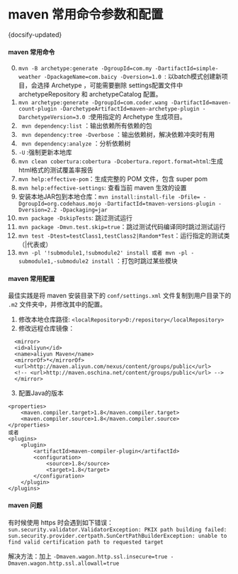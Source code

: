 # maven 常用命令参数和配置
{docsify-updated}

#### maven 常用命令
0. `mvn -B archetype:generate -DgroupId=com.my -DartifactId=simple-weather -DpackageName=com.baicy -Dversion=1.0 `: 以batch模式创建新项目，会选择 Archetype ，可能需要删除 settings配置文件中 archetypeRepository 和 archetypeCatalog 配置。
1. `mvn archetype:generate -DgroupId=com.coder.wang -DartifactId=maven-count-plugin -DarchetypeArtifactId=maven-archetype-plugin -DarchetypeVersion=3.0 `:使用指定的 Archetype 生成项目。
2. ` mvn dependency:list` ：输出依赖所有依赖的包
3. ` mvn dependency:tree -Dverbose` ：输出依赖树，解决依赖冲突时有用
4. ` mvn dependency:analyze` ：分析依赖树
5. `-U` :强制更新本地库
6. `mvn clean cobertura:cobertura -Dcobertura.report.format=html`:生成html格式的测试覆盖率报告
7. `mvn help:effective-pom`：生成完整的 POM 文件，包含 super pom
8. `mvn help:effective-settings`: 查看当前 maven 生效的设置
9. 安装本地JAR包到本地仓库：`mvn install:install-file -Dfile= -DgroupId=org.codehaus.mojo -DartifactId=tmaven-versions-plugin -Dversion=2.2 -Dpackaging=jar`
10. `mvn package -DskipTests`: 跳过测试运行
11. `mvn package -Dmvn.test.skip=true`：跳过测试代码编译同时跳过测试运行
12. `mvn test -Dtest=testClass1,testClass2|Random*Test`：运行指定的测试类（|代表或）
13. `mvn -pl '!submodule1,!submodule2' install 或者 mvn -pl -submodule1,-submodule2 install` ：打包时跳过某些模块

#### maven 常用配置
最佳实践是将 maven 安装目录下的 `conf/settings.xml` 文件复制到用户目录下的 `.m2` 文件夹中，并修改其中的配置。
1. 修改本地仓库路径: `<localRepository>D:/repository</localRepository>`
2. 修改远程仓库镜像：
  ```
    <mirror>
    <id>aliyun</id>
    <name>aliyun Maven</name>
    <mirrorOf>*</mirrorOf>
    <url>http://maven.aliyun.com/nexus/content/groups/public</url>
    <!-- <url>http://maven.oschina.net/content/groups/public</url> -->
    </mirror>
  ```
3. 配置Java的版本
```
<properties>
    <maven.compiler.target>1.8</maven.compiler.target>
    <maven.compiler.source>1.8</maven.compiler.source>
</properties>
或者
<plugins>
    <plugin>    
        <artifactId>maven-compiler-plugin</artifactId>
        <configuration>
            <source>1.8</source>
            <target>1.8</target>
        </configuration>
    </plugin>
</plugins>
```

#### maven 问题
有时候使用 https 时会遇到如下错误：`sun.security.validator.ValidatorException: PKIX path building failed: sun.security.provider.certpath.SunCertPathBuilderException: unable to find valid certification path to requested target`

解决方法：加上 `-Dmaven.wagon.http.ssl.insecure=true -Dmaven.wagon.http.ssl.allowall=true`